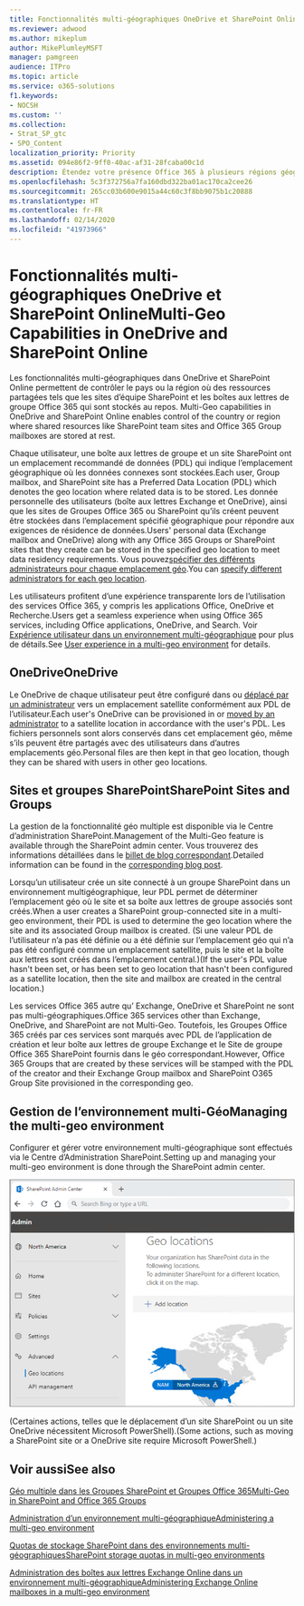 ```yaml
---
title: Fonctionnalités multi-géographiques OneDrive et SharePoint Online
ms.reviewer: adwood
ms.author: mikeplum
author: MikePlumleyMSFT
manager: pamgreen
audience: ITPro
ms.topic: article
ms.service: o365-solutions
f1.keywords:
- NOCSH
ms.custom: ''
ms.collection:
- Strat_SP_gtc
- SPO_Content
localization_priority: Priority
ms.assetid: 094e86f2-9ff0-40ac-af31-28fcaba00c1d
description: Étendez votre présence Office 365 à plusieurs régions géographiques grâce aux fonctionnalités multi-géographiques dans OneDrive Online.
ms.openlocfilehash: 5c3f372756a7fa160dbd322ba01ac170ca2cee26
ms.sourcegitcommit: 265cc03b600e9015a44c60c3f8bb9075b1c20888
ms.translationtype: HT
ms.contentlocale: fr-FR
ms.lasthandoff: 02/14/2020
ms.locfileid: "41973966"
---
```

# <a name="multi-geo-capabilities-in-onedrive-and-sharepoint-online"></a><span data-ttu-id="352ad-103">Fonctionnalités multi-géographiques OneDrive et SharePoint Online</span><span class="sxs-lookup"><span data-stu-id="352ad-103">Multi-Geo Capabilities in OneDrive and SharePoint Online</span></span>

<span data-ttu-id="352ad-104">Les fonctionnalités multi-géographiques dans OneDrive et SharePoint Online permettent de contrôler le pays ou la région où des ressources partagées tels que les sites d’équipe SharePoint et les boîtes aux lettres de groupe Office 365 qui sont stockés au repos. </span><span class="sxs-lookup"><span data-stu-id="352ad-104">Multi-Geo capabilities in OneDrive and SharePoint Online enables control of the country or region where shared resources like SharePoint team sites and Office 365 Group mailboxes are stored at rest.</span></span>

<span data-ttu-id="352ad-105">Chaque utilisateur, une boîte aux lettres de groupe et un site SharePoint ont un emplacement recommandé de données (PDL) qui indique l’emplacement géographique où les données connexes sont stockées.</span><span class="sxs-lookup"><span data-stu-id="352ad-105">Each user, Group mailbox, and SharePoint site has a Preferred Data Location (PDL) which denotes the geo location where related data is to be stored.</span></span> <span data-ttu-id="352ad-106">Les donnée personnelle des utilisateurs (boîte aux lettres Exchange et OneDrive), ainsi que les sites de Groupes Office 365 ou SharePoint qu’ils créent peuvent être stockées dans l’emplacement spécifié géographique pour répondre aux exigences de résidence de données.</span><span class="sxs-lookup"><span data-stu-id="352ad-106">Users' personal data (Exchange mailbox and OneDrive) along with any Office 365 Groups or SharePoint sites that they create can be stored in the specified geo location to meet data residency requirements.</span></span> <span data-ttu-id="352ad-107">Vous pouvez[spécifier des différents administrateurs pour chaque emplacement géo](add-a-sharepoint-geo-admin.md).</span><span class="sxs-lookup"><span data-stu-id="352ad-107">You can [specify different administrators for each geo location](add-a-sharepoint-geo-admin.md).</span></span>

<span data-ttu-id="352ad-108">Les utilisateurs profitent d’une expérience transparente lors de l’utilisation des services Office 365, y compris les applications Office, OneDrive et Recherche.</span><span class="sxs-lookup"><span data-stu-id="352ad-108">Users get a seamless experience when using Office 365 services, including Office applications, OneDrive, and Search.</span></span> <span data-ttu-id="352ad-109">Voir [Expérience utilisateur dans un environnement multi-géographique](multi-geo-user-experience.md) pour plus de détails.</span><span class="sxs-lookup"><span data-stu-id="352ad-109">See [User experience in a multi-geo environment](multi-geo-user-experience.md) for details.</span></span>

## <a name="onedrive"></a><span data-ttu-id="352ad-110">OneDrive</span><span class="sxs-lookup"><span data-stu-id="352ad-110">OneDrive</span></span>

<span data-ttu-id="352ad-111">Le OneDrive de chaque utilisateur peut être configuré dans ou [déplacé par un administrateur](move-onedrive-between-geo-locations.md) vers un emplacement satellite conformément aux PDL de l’utilisateur.</span><span class="sxs-lookup"><span data-stu-id="352ad-111">Each user's OneDrive can be provisioned in or [moved by an administrator](move-onedrive-between-geo-locations.md) to a satellite location in accordance with the user's PDL.</span></span> <span data-ttu-id="352ad-112">Les fichiers personnels sont alors conservés dans cet emplacement géo, même s’ils peuvent être partagés avec des utilisateurs dans d’autres emplacements géo.</span><span class="sxs-lookup"><span data-stu-id="352ad-112">Personal files are then kept in that geo location, though they can be shared with users in other geo locations.</span></span>

## <a name="sharepoint-sites-and-groups"></a><span data-ttu-id="352ad-113">Sites et groupes SharePoint</span><span class="sxs-lookup"><span data-stu-id="352ad-113">SharePoint Sites and Groups</span></span>

<span data-ttu-id="352ad-114">La gestion de la fonctionnalité géo multiple est disponible via le Centre d’administration SharePoint.</span><span class="sxs-lookup"><span data-stu-id="352ad-114">Management of the Multi-Geo feature is available through the SharePoint admin center.</span></span> <span data-ttu-id="352ad-115">Vous trouverez des informations détaillées dans le [ billet de blog correspondant](https://techcommunity.microsoft.com/t5/Office-365-Blog/Now-available-Multi-Geo-in-SharePoint-and-Office-365-Groups/ba-p/263302).</span><span class="sxs-lookup"><span data-stu-id="352ad-115">Detailed information can be found in the [corresponding blog post](https://techcommunity.microsoft.com/t5/Office-365-Blog/Now-available-Multi-Geo-in-SharePoint-and-Office-365-Groups/ba-p/263302).</span></span>

<span data-ttu-id="352ad-116">Lorsqu’un utilisateur crée un site connecté à un groupe SharePoint dans un environnement multigéographique, leur PDL permet de déterminer l’emplacement géo où le site et sa boîte aux lettres de groupe associés sont créés.</span><span class="sxs-lookup"><span data-stu-id="352ad-116">When a user creates a SharePoint group-connected site in a multi-geo environment, their PDL is used to determine the geo location where the site and its associated Group mailbox is created.</span></span> <span data-ttu-id="352ad-117">(Si une valeur PDL de l’utilisateur n’a pas été définie ou a été définie sur l’emplacement géo qui n’a pas été configuré comme un emplacement satellite, puis le site et la boîte aux lettres sont créés dans l’emplacement central.)</span><span class="sxs-lookup"><span data-stu-id="352ad-117">(If the user's PDL value hasn't been set, or has been set to geo location that hasn't been configured as a satellite location, then the site and mailbox are created in the central location.)</span></span>

<span data-ttu-id="352ad-118">Les services Office 365 autre qu’ Exchange, OneDrive et SharePoint ne sont pas multi-géographiques.</span><span class="sxs-lookup"><span data-stu-id="352ad-118">Office 365 services other than Exchange, OneDrive, and SharePoint are not Multi-Geo.</span></span> <span data-ttu-id="352ad-119">Toutefois, les Groupes Office 365 créés par ces services sont marqués avec PDL de l’application de création et leur boîte aux lettres de groupe Exchange et le Site de groupe Office 365 SharePoint fournis dans le géo correspondant.</span><span class="sxs-lookup"><span data-stu-id="352ad-119">However, Office 365 Groups that are created by these services will be stamped with the PDL of the creator and their Exchange Group mailbox and SharePoint O365 Group Site provisioned in the corresponding geo.</span></span> 

## <a name="managing-the-multi-geo-environment"></a><span data-ttu-id="352ad-120">Gestion de l’environnement multi-Géo</span><span class="sxs-lookup"><span data-stu-id="352ad-120">Managing the multi-geo environment</span></span>

<span data-ttu-id="352ad-121">Configurer et gérer votre environnement multi-géographique sont effectués via le Centre d’Administration SharePoint.</span><span class="sxs-lookup"><span data-stu-id="352ad-121">Setting up and managing your multi-geo environment is done through the SharePoint admin center.</span></span> 

![Capture d’écran de la page emplacements géo dans le Centre d’Administration SharePoint](media/sharepoint-multi-geo-admin-center.png)

<span data-ttu-id="352ad-123">(Certaines actions, telles que le déplacement d’un site SharePoint ou un site OneDrive nécessitent Microsoft PowerShell).</span><span class="sxs-lookup"><span data-stu-id="352ad-123">(Some actions, such as moving a SharePoint site or a OneDrive site require Microsoft PowerShell.)</span></span>

## <a name="see-also"></a><span data-ttu-id="352ad-124">Voir aussi</span><span class="sxs-lookup"><span data-stu-id="352ad-124">See also</span></span>

[<span data-ttu-id="352ad-125">Géo multiple dans les Groupes SharePoint et Groupes Office 365</span><span class="sxs-lookup"><span data-stu-id="352ad-125">Multi-Geo in SharePoint and Office 365 Groups</span></span>](https://techcommunity.microsoft.com/t5/Office-365-Blog/Now-available-Multi-Geo-in-SharePoint-and-Office-365-Groups/ba-p/263302)

[<span data-ttu-id="352ad-126">Administration d’un environnement multi-géographique</span><span class="sxs-lookup"><span data-stu-id="352ad-126">Administering a multi-geo environment</span></span>](administering-a-multi-geo-environment.md)

[<span data-ttu-id="352ad-127">Quotas de stockage SharePoint dans des environnements multi-géographiques</span><span class="sxs-lookup"><span data-stu-id="352ad-127">SharePoint storage quotas in multi-geo environments</span></span>](sharepoint-multi-geo-storage-quota.md)

[<span data-ttu-id="352ad-128">Administration des boîtes aux lettres Exchange Online dans un environnement multi-géographique</span><span class="sxs-lookup"><span data-stu-id="352ad-128">Administering Exchange Online mailboxes in a multi-geo environment</span></span>](administering-exchange-online-multi-geo.md)
